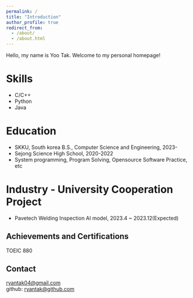 ```yaml
---
permalink: /
title: "Introduction"
author_profile: true
redirect_from: 
  - /about/
  - /about.html
---
```


Hello, my name is Yoo Tak. Welcome to my personal homepage!


Skills
======
* C/C++
* Python
* Java

Education
======
* SKKU, South korea B.S., Computer Science and Engineering, 2023-
* Sejong Science High School, 2020-2022
* System programming, Program Solving, Opensource Software Practice, etc

Industry - University Cooperation Project
======
* Pavetech Welding Inspection AI model, 2023.4 ~ 2023.12(Expected)

Achievements and Certifications
------
TOEIC 880

Contact
------
ryantak04@gmail.com \
github: ryantak@github.com